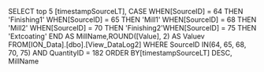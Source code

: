SELECT top 5 [timestampSourceLT], CASE WHEN[SourceID] = 64 THEN 'Finishing1'
                     WHEN[SourceID] = 65 THEN 'Mill1' WHEN[SourceID] = 68 THEN 'Mill2'  WHEN[SourceID] = 
                    70 THEN 'Finishing2'WHEN[SourceID] = 75 THEN 'Extcoating' END AS MillName,ROUND([Value], 2) AS Valuev
                    FROM[ION_Data].[dbo].[View_DataLog2] WHERE SourceID IN(64, 65, 68, 70, 75) AND QuantityID = 182 
                    ORDER BY[timestampSourceLT] DESC, MillName
